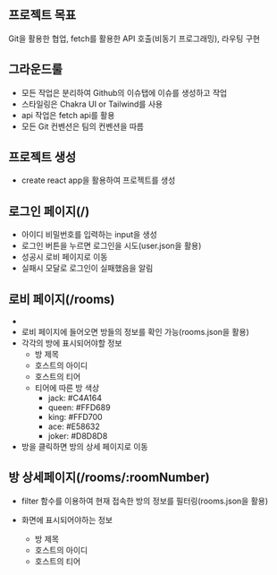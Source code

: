 ## 프로젝트 목표

Git을 활용한 협업, fetch를 활용한 API 호출(비동기 프로그래밍), 라우팅 구현

## 그라운드룰

- 모든 작업은 분리하여 Github의 이슈탭에 이슈를 생성하고 작업
- 스타일링은 Chakra UI or Tailwind를 사용
- api 작업은 fetch api를 활용
- 모든 Git 컨벤션은 팀의 컨벤션을 따름

## 프로젝트 생성

- create react app을 활용하여 프로젝트를 생성

## 로그인 페이지(/)

- 아이디 비밀번호를 입력하는 input을 생성
- 로그인 버튼을 누르면 로그인을 시도(user.json을 활용)
- 성공시 로비 페이지로 이동
- 실패시 모달로 로그인이 실패했음을 알림

## 로비 페이지(/rooms)

-
- 로비 페이지에 들어오면 방들의 정보를 확인 가능(rooms.json을 활용)
- 각각의 방에 표시되어야할 정보
  - 방 제목
  - 호스트의 아이디
  - 호스트의 티어
  - 티어에 따른 방 색상
    - jack: #C4A164
    - queen: #FFD689
    - king: #FFD700
    - ace: #E58632
    - joker: #D8D8D8
- 방을 클릭하면 방의 상세 페이지로 이동

## 방 상세페이지(/rooms/:roomNumber)

- filter 함수를 이용하여 현재 접속한 방의 정보를 필터링(rooms.json을 활용)

- 화면에 표시되어야하는 정보
  - 방 제목
  - 호스트의 아이디
  - 호스트의 티어
